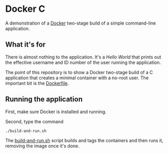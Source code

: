 # Docker C

A demonstration of a [Docker](https://www.docker.com) two-stage build of a simple 
command-line application.

## What it's for

There is almost nothing to the application. It's a *Hello World* that prints out the 
effective username and ID number of the user running the application.

The point of this repository is to show a Docker two-stage build of a C application that creates
a minimal container with a no-root user. The important bit is the [Dockerfile](./Dockerfile).

## Running the application

First, make sure Docker is installed and running.

Second, type the command

```shell
./build-and-run.sh
```

The [build-and-run.sh](./build-and-run.sh) script builds and tags the containers
and then runs it, removing the image once it's done.

